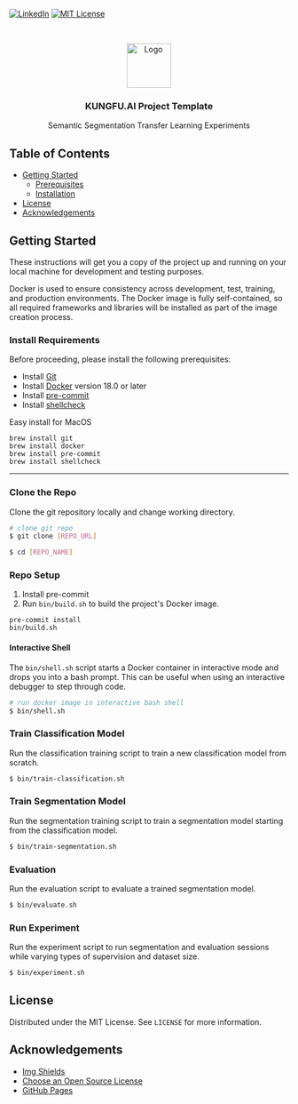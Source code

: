 <!-- PROJECT SHIELDS -->
<!--
*** I'm using markdown "reference style" links for readability.
*** Reference links are enclosed in brackets [ ] instead of parentheses ( ).
*** See the bottom of this document for the declaration of the reference variables
*** for contributors-url, forks-url, etc. This is an optional, concise syntax you may use.
*** https://www.markdownguide.org/basic-syntax/#reference-style-links
[![Contributors][contributors-shield]][contributors-url]
[![Forks][forks-shield]][forks-url]
[![Stargazers][stars-shield]][stars-url]
[![Issues][issues-shield]][issues-url]
-->
[![LinkedIn][linkedin-shield]][linkedin-url]
[![MIT License][license-shield]][license-url]

<!-- PROJECT LOGO -->
<br />
<p align="center">
  <a href="https://www.linkedin.com/company/kungfuai/">
    <img src="https://media-exp1.licdn.com/dms/image/C4E0BAQEgWgybqu6dDg/company-logo_200_200/0?e=1611187200&v=beta&t=svIQxQQYJJWDvApMPTxnS3w5v_XXMHQFAvtSxzWpy6E" alt="Logo" width="80" height="80">
  </a>

  <h3 align="center">KUNGFU.AI Project Template</h3>

  <p align="center">
    Semantic Segmentation Transfer Learning Experiments
  </p>
</p>



<!-- TABLE OF CONTENTS -->
## Table of Contents

* [Getting Started](#getting-started)
  * [Prerequisites](#prerequisites)
  * [Installation](#installation)
* [License](#license)
* [Acknowledgements](#acknowledgements)


<!-- GETTING STARTED -->

## Getting Started

These instructions will get you a copy of the project up and running on your local machine for
development and testing purposes.

Docker is used to ensure consistency across development, test, training, and production
environments. The Docker image is fully self-contained, so all required frameworks and libraries
will be installed as part of the image creation process.

### Install Requirements

Before proceeding, please install the following prerequisites:

- Install [Git](https://git-scm.com)
- Install [Docker](https://www.docker.com) version 18.0 or later
- Install [pre-commit](https://pre-commit.com)
- Install [shellcheck](https://www.shellcheck.net/)

Easy install for MacOS

```shell script
brew install git
brew install docker
brew install pre-commit
brew install shellcheck
```

---
### Clone the Repo
Clone the git repository locally and change working directory.

```sh
# clone git repo
$ git clone [REPO_URL]

$ cd [REPO_NAME]
```


### Repo Setup

1. Install pre-commit
2. Run `bin/build.sh` to build the project's Docker image.
```shell script
pre-commit install
bin/build.sh
```

#### Interactive Shell

The `bin/shell.sh` script starts a Docker container in interactive mode and drops you into a bash
prompt. This can be useful when using an interactive debugger to step through code.

```sh
# run docker image in interactive bash shell
$ bin/shell.sh
```

### Train Classification Model

Run the classification training script to train a new classification model from scratch.

```sh
$ bin/train-classification.sh
```

### Train Segmentation Model

Run the segmentation training script to train a segmentation model starting from the classification model.

```sh
$ bin/train-segmentation.sh
```

### Evaluation

Run the evaluation script to evaluate a trained segmentation model.

```sh
$ bin/evaluate.sh
```

### Run Experiment

Run the experiment script to run segmentation and evaluation sessions while varying types of supervision and dataset size.

```sh
$ bin/experiment.sh
```


<!-- LICENSE -->
## License

Distributed under the MIT License. See `LICENSE` for more information.


<!-- ACKNOWLEDGEMENTS -->
## Acknowledgements
* [Img Shields](https://shields.io)
* [Choose an Open Source License](https://choosealicense.com)
* [GitHub Pages](https://pages.github.com)


<!-- MARKDOWN LINKS & IMAGES -->
<!-- https://www.markdownguide.org/basic-syntax/#reference-style-links -->
[license-shield]: https://img.shields.io/github/license/othneildrew/Best-README-Template.svg?style=flat-square
[license-url]: https://github.com/kungfuai/project-template/blob/master/LICENSE
[linkedin-shield]: https://img.shields.io/badge/-LinkedIn-black.svg?style=flat-square&logo=linkedin&colorB=555
[linkedin-url]: https://www.linkedin.com/company/kungfuai/
[product-screenshot]: images/screenshot.png
